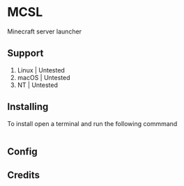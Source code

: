 # MCSL
Minecraft server launcher

## Support
1) Linux | Untested
2) macOS | Untested
3) NT | Untested

## Installing
To install open a terminal and run the following commmand
```bash

```

## Config

## Credits